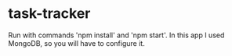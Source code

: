 # task-tracker

Run with commands 'npm install' and 'npm start'. 
In this app I used MongoDB, so you will have to configure it.
